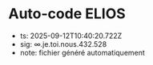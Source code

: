 # Auto-code ELIOS
- ts: 2025-09-12T10:40:20.722Z
- sig: ∞.je.toi.nous.432.528
- note: fichier généré automatiquement